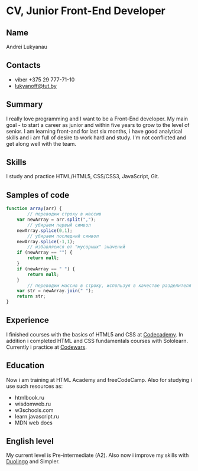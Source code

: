 # CV, Junior Front-End Developer
## Name
Andrei Lukyanau
## Contacts

* viber +375 29 777-71-10
* lukyanoff@tut.by
  
## Summary
I really love programming and I want to be a Front-End developer. My main goal - to start a career as junior and within five years to grow to the level of senior. I am learning front-and for last six months, i have good analytical skills and i am full of desire to work hard and study. I'm not conflicted and get along well with the team.
## Skills
I study and practice HTML/HTML5, CSS/CSS3, JavaScript, Git.
## Samples of code
```js
function array(arr) {
        // переводим строку в массив
	var newArray = arr.split(",");
        // убираем первый символ
	newArray.splice(0,1);
        // убираем последний символ
	newArray.splice(-1,1);
        // избавляемся от "мусорных" значений
	if (newArray == "") {
		return null;
	}
	if (newArray == " ") {
		return null;
	}
        // переводим массив в строку, используя в качестве разделителя пробел
	var str = newArray.join(" ");
	return str;
}
```
## Experience
I finished сourses with the basics of HTML5 and CSS at [Codecademy](https://www.codecademy.com/users/bol2n/achievements). In addition i completed HTML and CSS fundamentals courses with Sololearn. Currently i practice at [Codewars](https://www.codewars.com/users/bol2n/completed).
## Education
Now i am training at HTML Academy and freeCodeCamp. Also for studying i use such resources as:

* htmlbook.ru
* wisdomweb.ru
* w3schools.com
* learn.javascript.ru
* MDN web docs
  
## English level
My current level is Pre-intermediate (А2). Also now i improve my skills with [Duolingo](https://www.duolingo.com/bol2n) and Simpler.